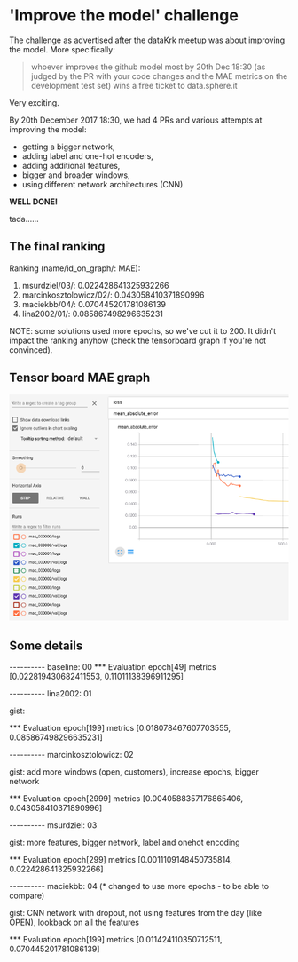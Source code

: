 

# 'Improve the model' challenge

The challenge as advertised after the dataKrk meetup was about improving the model. 
More specifically: 
> whoever improves the github model most by 20th Dec 18:30 (as judged by the PR with your code changes and the MAE metrics on the development test set) wins a free ticket to data.sphere.it 

Very exciting.

By 20th December 2017 18:30, we had 4 PRs and various attempts at improving the model:
- getting a bigger network, 
- adding label and one-hot encoders, 
- adding additional features,
- bigger and broader windows,
- using different network architectures (CNN)

**WELL DONE!**

tada......

## The final ranking

Ranking (name/id_on_graph/: MAE):
1. msurdziel/03/:			0.022428641325932266
2. marcinkosztolowicz/02/:	0.043058410371890996
3. maciekbb/04/:			0.070445201781086139
4. lina2002/01/:			0.085867498296635231

NOTE: some solutions used more epochs, so we've cut it to 200.
It didn't impact the ranking anyhow (check the tensorboard graph if you're not convinced).

## Tensor board MAE graph

![Improve the model Challenge results graph](mae-graph.png?raw=true "Improve the model Challenge")

## Some details

---------- baseline: 00
*** Evaluation epoch[49] metrics [0.022819430682411553, 0.11011138396911295]

---------- lina2002: 01

gist: 

*** Evaluation epoch[199] metrics [0.018078467607703555, 0.085867498296635231]

---------- marcinkosztolowicz: 02

gist: add more windows (open, customers), increase epochs, bigger network

*** Evaluation epoch[2999] metrics [0.0040588357176865406, 0.043058410371890996]

---------- msurdziel: 03

gist: more features, bigger network, label and onehot encoding

*** Evaluation epoch[299] metrics [0.0011109148450735814, 0.022428641325932266]

---------- maciekbb: 04 (* changed to use more epochs - to be able to compare)

gist: CNN network with dropout, not using features from the day (like OPEN), lookback on all the features

*** Evaluation epoch[199] metrics [0.011424110350712511, 0.070445201781086139]


